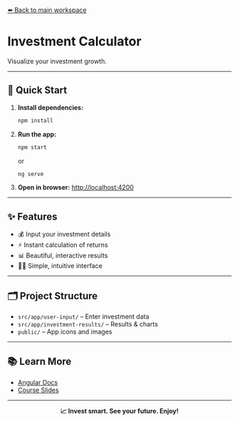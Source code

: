 [⬅️ Back to main workspace](../../README.md)

# Investment Calculator

Visualize your investment growth.

---

## 🚀 Quick Start

1. **Install dependencies:**
   ```sh
   npm install
   ```
2. **Run the app:**
   ```sh
   npm start
   ```
   or
   ```sh
   ng serve
   ```
3. **Open in browser:**
   [http://localhost:4200](http://localhost:4200)

---

## ✨ Features

- 💰 Input your investment details
- ⚡ Instant calculation of returns
- 📊 Beautiful, interactive results
- 🧑‍💻 Simple, intuitive interface

---

## 🗂️ Project Structure

- `src/app/user-input/` – Enter investment data
- `src/app/investment-results/` – Results & charts
- `public/` – App icons and images

---

## 📚 Learn More

- [Angular Docs](https://angular.io/)
- [Course Slides](../../other-resources/angular-course-slides.pdf)

---

<p align="center">
  <b>📈 Invest smart. See your future. Enjoy!</b>
</p>
